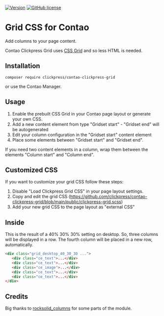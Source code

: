 [![Version](http://img.shields.io/packagist/v/clickpress/contao-clickpress-grid.svg?style=flat-square)](https://packagist.org/packages/clickpress/contao-clickpress-grid)  [![GitHub license](https://img.shields.io/badge/license-GPL-blue.svg?style=flat-square)](https://raw.githubusercontent.com/clickpress/contao-clickpress-grid/master/LICENSE)
# Grid CSS for Contao

Add columns to your page content.

Contao Clickpress Grid uses [CSS Grid](https://css-tricks.com/snippets/css/complete-guide-grid/) and so less HTML is needed.

## Installation
```console
composer require clickpress/contao-clickpress-grid
```
or use the Contao Manager.

## Usage
1. Enable the prebuilt CSS Grid in your Contao page layout or generate your own CSS.
2. Add a new content element from type "Gridset start" - "Gridset end" will be autogenerated
3. Edit your column configuration in the "Gridset start" content element
4. Place some elements between "Gridset start" and "Gridset end".

If you need two content elements in a column, wrap them between the elements "Column start" and "Column end".

## Customized CSS
If you want to customize your grid CSS follow these steps:
1. Disable "Load Clickpress Grid CSS" in your page layout settings.
2. Copy and edit the grid CSS (https://github.com/clickpress/contao-clickpress-grid/blob/main/public/clickpress-grid.scss)
3. Add your new grid CSS to the page layout as "external CSS"

## Inside
This is the result of a 40% 30% 30% setting on desktop. So, three columns will be displayed in a row. The fourth column will be placed in a new row, automatically.
```html
<div class="grid_desktop_40_30_30 ...">
   <div class="ce_text">...</div>
   <div class="ce_text">...</div>
   <div class="ce_image">...</div>
   <div class="ce_text">...</div>
   <div class="ce_text">...</div>
</div>
```

## Credits
Big thanks to [rocksolid_columns](https://github.com/madeyourday/contao-rocksolid-columns) for some parts of the module.
